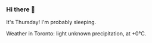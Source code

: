 ### Hi there :wave:

It's Thursday! I'm probably sleeping.

Weather in Toronto: light unknown precipitation, at +0°C.
